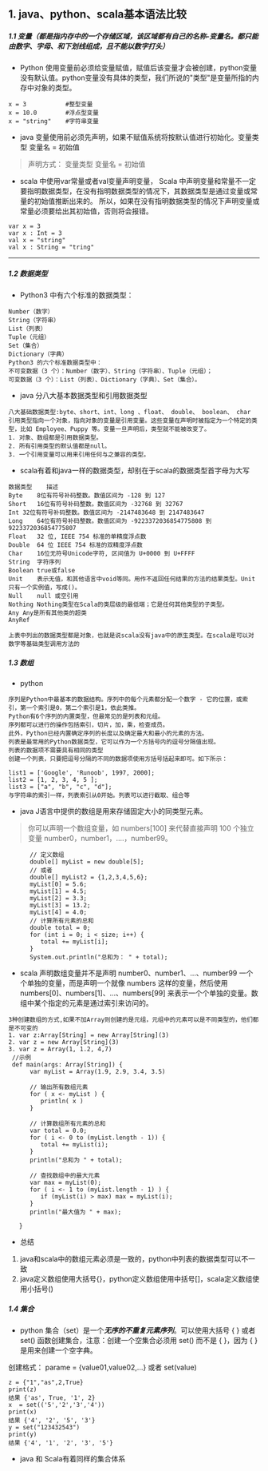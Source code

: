 ##  1. java、python、scala基本语法比较
##### 1.1 变量（都是指内存中的一个存储区域，该区域都有自己的名称-变量名。都只能由数字、字母、和下划线组成，且不能以数字打头）
* Python 使用变量前必须给变量赋值，赋值后该变量才会被创建，python变量没有默认值。python变量没有具体的类型，我们所说的"类型"是变量所指的内存中对象的类型。
```
x = 3           #整型变量
x = 10.0        #浮点型变量
x = "string"    #字符串变量
```

* java 变量使用前必须先声明，如果不赋值系统将按默认值进行初始化。变量类型  变量名 = 初始值
> 声明方式： 变量类型 变量名 = 初始值    

* scala  中使用var常量或者val变量声明变量， Scala 中声明变量和常量不一定要指明数据类型，在没有指明数据类型的情况下，其数据类型是通过变量或常量的初始值推断出来的。
所以，如果在没有指明数据类型的情况下声明变量或常量必须要给出其初始值，否则将会报错。
```
var x = 3
var x : Int = 3
val x = "string"
val x : String = "tring"
```
---
##### 1.2 数据类型
 * Python3 中有六个标准的数据类型：
```
Number（数字）
String（字符串）
List（列表）
Tuple（元组）
Set（集合）
Dictionary（字典）
Python3 的六个标准数据类型中：
不可变数据（3 个）：Number（数字）、String（字符串）、Tuple（元组）；
可变数据（3 个）：List（列表）、Dictionary（字典）、Set（集合）。
```

* java 分八大基本数据类型和引用数据类型
```
八大基础数据类型:byte、short、int、long 、float、 double、 boolean、 char
引用类型指向一个对象，指向对象的变量是引用变量。这些变量在声明时被指定为一个特定的类型，比如 Employee、Puppy 等。变量一旦声明后，类型就不能被改变了。
1. 对象、数组都是引用数据类型。
2. 所有引用类型的默认值都是null。
3. 一个引用变量可以用来引用任何与之兼容的类型。
```

* scala有着和java一样的数据类型，却别在于scala的数据类型首字母为大写
```
数据类型	描述
Byte	8位有符号补码整数。数值区间为 -128 到 127
Short	16位有符号补码整数。数值区间为 -32768 到 32767
Int	32位有符号补码整数。数值区间为 -2147483648 到 2147483647
Long	64位有符号补码整数。数值区间为 -9223372036854775808 到 9223372036854775807
Float	32 位, IEEE 754 标准的单精度浮点数
Double	64 位 IEEE 754 标准的双精度浮点数
Char	16位无符号Unicode字符, 区间值为 U+0000 到 U+FFFF
String	字符序列
Boolean	true或false
Unit	表示无值，和其他语言中void等同。用作不返回任何结果的方法的结果类型。Unit只有一个实例值，写成()。
Null	null 或空引用
Nothing	Nothing类型在Scala的类层级的最低端；它是任何其他类型的子类型。
Any	Any是所有其他类的超类
AnyRef	

上表中列出的数据类型都是对象，也就是说scala没有java中的原生类型。在scala是可以对数字等基础类型调用方法的
```
##### 1.3 数组
* python
```
序列是Python中最基本的数据结构。序列中的每个元素都分配一个数字 - 它的位置，或索引，第一个索引是0，第二个索引是1，依此类推。
Python有6个序列的内置类型，但最常见的是列表和元组。
序列都可以进行的操作包括索引，切片，加，乘，检查成员。
此外，Python已经内置确定序列的长度以及确定最大和最小的元素的方法。
列表是最常用的Python数据类型，它可以作为一个方括号内的逗号分隔值出现。
列表的数据项不需要具有相同的类型
创建一个列表，只要把逗号分隔的不同的数据项使用方括号括起来即可。如下所示：

list1 = ['Google', 'Runoob', 1997, 2000];
list2 = [1, 2, 3, 4, 5 ];
list3 = ["a", "b", "c", "d"];
与字符串的索引一样，列表索引从0开始。列表可以进行截取、组合等
```

* java J语言中提供的数组是用来存储固定大小的同类型元素。

> 你可以声明一个数组变量，如 numbers[100] 来代替直接声明 100 个独立变量 number0，number1，....，number99。
```
      // 定义数组
      double[] myList = new double[5];
      // 或者
      double[] myList2 = {1,2,3,4,5,6};
      myList[0] = 5.6;
      myList[1] = 4.5;
      myList[2] = 3.3;
      myList[3] = 13.2;
      myList[4] = 4.0;
      // 计算所有元素的总和
      double total = 0;
      for (int i = 0; i < size; i++) {
         total += myList[i];
      }
      System.out.println("总和为： " + total);
```
* scala 声明数组变量并不是声明 number0、number1、...、number99 一个个单独的变量，而是声明一个就像 numbers 这样的变量，然后使用 numbers[0]、numbers[1]、...、numbers[99] 来表示一个个单独的变量。数组中某个指定的元素是通过索引来访问的。
```
3种创建数组的方式,如果不加Array则创建的是元组，元组中的元素可以是不同类型的，他们都是不可变的
1. var z:Array[String] = new Array[String](3)
2. var z = new Array[String](3)
3. var z = Array(1, 1.2, 4,7)
 //示例
 def main(args: Array[String]) {
      var myList = Array(1.9, 2.9, 3.4, 3.5)
      
      // 输出所有数组元素
      for ( x <- myList ) {
         println( x )
      }

      // 计算数组所有元素的总和
      var total = 0.0;
      for ( i <- 0 to (myList.length - 1)) {
         total += myList(i);
      }
      println("总和为 " + total);

      // 查找数组中的最大元素
      var max = myList(0);
      for ( i <- 1 to (myList.length - 1) ) {
         if (myList(i) > max) max = myList(i);
      }
      println("最大值为 " + max);
    
   }
```
* 总结
1. java和scala中的数组元素必须是一致的，python中列表的数据类型可以不一致
2. java定义数组使用大括号{}，python定义数组使用中括号[]，scala定义数组使用小括号()

##### 1.4 集合
* python 集合（set）是一个***无序的不重复元素序列***。可以使用大括号 { } 或者 set() 函数创建集合，注意：创建一个空集合必须用 set() 而不是 { }，因为 { } 是用来创建一个空字典。

创建格式：
parame = {value01,value02,...}
或者
set(value)
```
z = {"1","as",2,True}
print(z)
结果 {'as', True, '1', 2}
x  = set(('5','2','3','4'))
print(x)
结果 {'4', '2', '5', '3'}
y = set("123432543")
print(y)
结果 {'4', '1', '2', '3', '5'}
```
* java 和 Scala有着同样的集合体系





